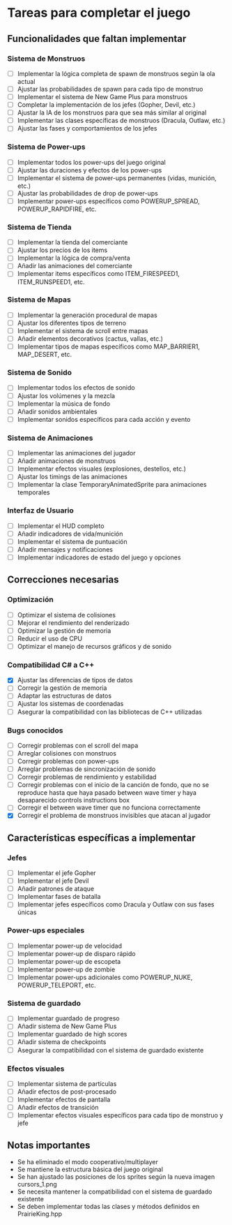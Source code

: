 # Tareas para completar el juego

## Funcionalidades que faltan implementar

### Sistema de Monstruos
- [ ] Implementar la lógica completa de spawn de monstruos según la ola actual
- [ ] Ajustar las probabilidades de spawn para cada tipo de monstruo
- [ ] Implementar el sistema de New Game Plus para monstruos
- [ ] Completar la implementación de los jefes (Gopher, Devil, etc.)
- [ ] Ajustar la IA de los monstruos para que sea más similar al original
- [ ] Implementar las clases específicas de monstruos (Dracula, Outlaw, etc.)
- [ ] Ajustar las fases y comportamientos de los jefes

### Sistema de Power-ups
- [ ] Implementar todos los power-ups del juego original
- [ ] Ajustar las duraciones y efectos de los power-ups
- [ ] Implementar el sistema de power-ups permanentes (vidas, munición, etc.)
- [ ] Ajustar las probabilidades de drop de power-ups
- [ ] Implementar power-ups específicos como POWERUP_SPREAD, POWERUP_RAPIDFIRE, etc.

### Sistema de Tienda
- [ ] Implementar la tienda del comerciante
- [ ] Ajustar los precios de los items
- [ ] Implementar la lógica de compra/venta
- [ ] Añadir las animaciones del comerciante
- [ ] Implementar items específicos como ITEM_FIRESPEED1, ITEM_RUNSPEED1, etc.

### Sistema de Mapas
- [ ] Implementar la generación procedural de mapas
- [ ] Ajustar los diferentes tipos de terreno
- [ ] Implementar el sistema de scroll entre mapas
- [ ] Añadir elementos decorativos (cactus, vallas, etc.)
- [ ] Implementar tipos de mapas específicos como MAP_BARRIER1, MAP_DESERT, etc.

### Sistema de Sonido
- [ ] Implementar todos los efectos de sonido
- [ ] Ajustar los volúmenes y la mezcla
- [ ] Implementar la música de fondo
- [ ] Añadir sonidos ambientales
- [ ] Implementar sonidos específicos para cada acción y evento

### Sistema de Animaciones
- [ ] Implementar las animaciones del jugador
- [ ] Añadir animaciones de monstruos
- [ ] Implementar efectos visuales (explosiones, destellos, etc.)
- [ ] Ajustar los timings de las animaciones
- [ ] Implementar la clase TemporaryAnimatedSprite para animaciones temporales

### Interfaz de Usuario
- [ ] Implementar el HUD completo
- [ ] Añadir indicadores de vida/munición
- [ ] Implementar el sistema de puntuación
- [ ] Añadir mensajes y notificaciones
- [ ] Implementar indicadores de estado del juego y opciones

## Correcciones necesarias

### Optimización
- [ ] Optimizar el sistema de colisiones
- [ ] Mejorar el rendimiento del renderizado
- [ ] Optimizar la gestión de memoria
- [ ] Reducir el uso de CPU
- [ ] Optimizar el manejo de recursos gráficos y de sonido

### Compatibilidad C# a C++
- [x] Ajustar las diferencias de tipos de datos
- [ ] Corregir la gestión de memoria
- [ ] Adaptar las estructuras de datos
- [ ] Ajustar los sistemas de coordenadas
- [ ] Asegurar la compatibilidad con las bibliotecas de C++ utilizadas

### Bugs conocidos
- [ ] Corregir problemas con el scroll del mapa
- [ ] Arreglar colisiones con monstruos
- [ ] Corregir problemas con power-ups
- [ ] Arreglar problemas de sincronización de sonido
- [ ] Corregir problemas de rendimiento y estabilidad
- [ ] Corregir problemas con el inicio de la canción de fondo, que no se reproduce hasta que haya pasado between wave timer y haya desaparecido controls instructions box
- [ ] Corregir el between wave timer que no funciona correctamente
- [x] Corregir el problema de monstruos invisibles que atacan al jugador

## Características específicas a implementar

### Jefes
- [ ] Implementar el jefe Gopher
- [ ] Implementar el jefe Devil
- [ ] Añadir patrones de ataque
- [ ] Implementar fases de batalla
- [ ] Implementar jefes específicos como Dracula y Outlaw con sus fases únicas

### Power-ups especiales
- [ ] Implementar power-up de velocidad
- [ ] Implementar power-up de disparo rápido
- [ ] Implementar power-up de escopeta
- [ ] Implementar power-up de zombie
- [ ] Implementar power-ups adicionales como POWERUP_NUKE, POWERUP_TELEPORT, etc.

### Sistema de guardado
- [ ] Implementar guardado de progreso
- [ ] Añadir sistema de New Game Plus
- [ ] Implementar guardado de high scores
- [ ] Añadir sistema de checkpoints
- [ ] Asegurar la compatibilidad con el sistema de guardado existente

### Efectos visuales
- [ ] Implementar sistema de partículas
- [ ] Añadir efectos de post-procesado
- [ ] Implementar efectos de pantalla
- [ ] Añadir efectos de transición
- [ ] Implementar efectos visuales específicos para cada tipo de monstruo y jefe

## Notas importantes
- Se ha eliminado el modo cooperativo/multiplayer
- Se mantiene la estructura básica del juego original
- Se han ajustado las posiciones de los sprites según la nueva imagen cursors_1.png
- Se necesita mantener la compatibilidad con el sistema de guardado existente
- Se deben implementar todas las clases y métodos definidos en PrairieKing.hpp
